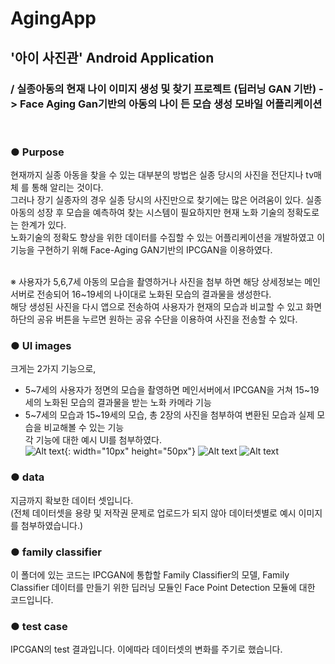 # AgingApp
<h2> '아이 사진관' Android Application </h2>
<h3>/ 실종아동의 현재 나이 이미지 생성 및 찾기 프로젝트 (딥러닝 GAN 기반) 
  -> Face Aging Gan기반의 아동의 나이 든 모습 생성 모바일 어플리케이션 </h3>
<BR>

### ● Purpose
현재까지 실종 아동을 찾을 수 있는 대부분의 방법은 실종 당시의 사진을 전단지나 tv매체 를 통해 알리는 것이다. <BR>
그러나 장기 실종자의 경우 실종 당시의 사진만으로 찾기에는 많은 어려움이 있다. 실종아동의 성장 후 모습을 예측하여 찾는 시스템이 필요하지만 
현재 노화 기술의 정확도로는 한계가 있다. <BR>
노화기술의 정확도 향상을 위한 데이터를 수집할 수 있는 어플리케이션을 개발하였고 이 기능을 구현하기 위해 Face-Aging GAN기반의 IPCGAN을 이용하였다. <BR><BR>

※ 사용자가 5,6,7세 아동의 모습을 촬영하거나 사진을 첨부 하면 해당 상세정보는 메인 서버로 전송되어 16~19세의 나이대로 노화된 모습의 결과물을 생성한다.<BR> 
해당 생성된 사진을 다시 앱으로 전송하여 사용자가 현재의 모습과 비교할 수 있고 화면 하단의 공유 버튼을 누르면 원하는 공유 수단을 이용하여 
사진을 전송할 수 있다.<BR> 

  
### ● UI images
크게는 2가지 기능으로, <BR>
- 5~7세의 사용자가 정면의 모습을 촬영하면 메인서버에서 IPCGAN을 거쳐 15~19세의 노화된 모습의 결과물을 받는 노화 카메라 기능<BR>
- 5~7세의 모습과 15~19세의 모습, 총 2장의 사진을 첨부하여 변환된 모습과 실제 모습을 비교해볼 수 있는 기능<BR>
각 기능에 대한 예시 UI를 첨부하였다.
  <BR>![Alt text](UI/intro.jpg){: width="10px" height="50px"} ![Alt text](UI/main_menu.jpg) ![Alt text](UI/main_menu.jpg) <BR>
    
  

### ● data
지금까지 확보한 데이터 셋입니다.  
(전체 데이터셋을 용량 및 저작권 문제로 업로드가 되지 않아 데이터셋별로 예시 이미지를 첨부하였습니다.)

### ● family classifier
이 폴더에 있는 코드는 IPCGAN에 통합할 Family Classifier의 모델, Family Classifier 데이터를 만들기 위한 딥러닝 모듈인 Face Point Detection 모듈에 대한 코드입니다.

### ● test case
IPCGAN의 test 결과입니다. 이에따라 데이터셋의 변화를 주기로 했습니다.
